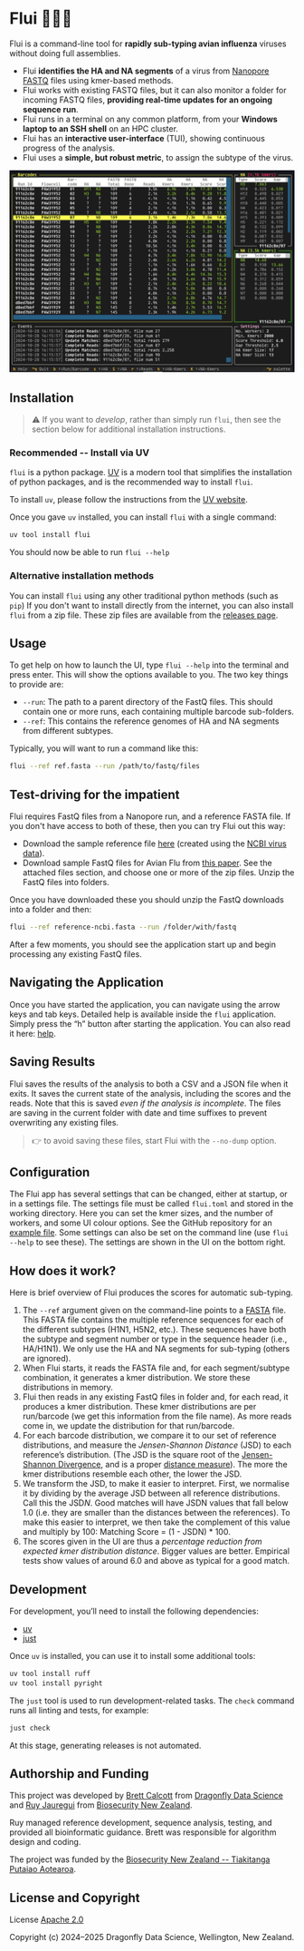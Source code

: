 # Flui 🦆🦠🧬

Flui is a command-line tool for **rapidly sub-typing avian influenza** viruses without doing full assemblies.

* Flui **identifies the HA and NA segments** of a virus from [Nanopore][nanopore] [FASTQ][fastq] files using kmer-based methods.
* Flui works with existing FASTQ files, but it can also monitor a folder for incoming FASTQ files, **providing real-time updates for an ongoing sequence run**.
* Flui runs in a terminal on any common platform, from your **Windows laptop to an SSH shell** on an HPC cluster.
* Flui has an **interactive user-interface** (TUI), showing continuous progress of the analysis.
* Flui uses a **simple, but robust metric**, to assign the subtype of the virus.

![A session of the interactive Flui interface](tui.png)

## Installation

> :warning: If you want to *develop*, rather than simply run `flui`, then see the section below for additional installation instructions.

### Recommended -- Install via UV

`flui` is a python package.
[UV][uv] is a modern tool that simplifies the installation of python packages, and is the recommended way to install `flui`.

To install `uv`, please follow the instructions from the [UV website][uv-install].

Once you gave `uv` installed, you can install `flui` with a single command:

```sh
uv tool install flui
```

You should now be able to run `flui --help`

### Alternative installation methods

You can install `flui` using any other traditional python methods (such as `pip`)
If you don't want to install directly from the internet, you can also install `flui` from a zip file.
These zip files are available from the [releases page](https://github.com/dragonfly-science/flui/releases).

## Usage

To get help on how to launch the UI, type `flui --help` into the terminal and press enter.
This will show the options available to you.
The two key things to provide are:

* `--run`: The path to a parent directory of the FastQ files.
  This should contain one or more runs, each containing multiple barcode sub-folders.
* `--ref`: This contains the reference genomes of HA and NA segments from different subtypes.

Typically, you will want to run a command like this:

```sh
flui --ref ref.fasta --run /path/to/fastq/files
```

## Test-driving for the impatient

Flui requires FastQ files from a Nanopore run, and a reference FASTA file.
If you don't have access to both of these, then you can try Flui out this way:

* Download the sample reference file [here][sample_ref] (created using the [NCBI virus data][ncbi]).
* Download sample FastQ files for Avian Flu from [this paper][sample_fastq].
  See the attached files section, and choose one or more of the zip files.
  Unzip the FastQ files into folders.

Once you have downloaded these you should unzip the FastQ downloads into a folder and then:

```sh
flui --ref reference-ncbi.fasta --run /folder/with/fastq
```

After a few moments, you should see the application start up and begin processing any existing FastQ files.

## Navigating the Application

Once you have started the application, you can navigate using the arrow keys and tab keys.
Detailed help is available inside the `flui` application.
Simply press the “h” button after starting the application.
You can also read it here: [help](src/flui/help.md).

## Saving Results

Flui saves the results of the analysis to both a CSV and a JSON file when it exits.
It saves the current state of the analysis, including the scores and the reads.
Note that this is saved *even if the analysis is incomplete*.
The files are saving in the current folder with date and time suffixes to prevent overwriting any existing files.

> :point_right: to avoid saving these files, start Flui with the `--no-dump` option.

## Configuration

The Flui app has several settings that can be changed, either at startup, or in a settings file.
The settings file must be called `flui.toml` and stored in the working directory.
Here you can set the kmer sizes, and the number of workers, and some UI colour options.
See the GitHub repository for an [example file][config].
Some settings can also be set on the command line (use `flui --help` to see these).
The settings are shown in the UI on the bottom right.

## How does it work?

Here is brief overview of Flui produces the scores for automatic sub-typing.

1. The `--ref` argument given on the command-line points to a [FASTA][fasta] file.
   This FASTA file contains the multiple reference sequences for each of the different subtypes (H1N1, H5N2, etc.).
   These sequences have both the subtype and segment number or type in the sequence header (i.e., HA/H1N1).
   We only use the HA and NA segments for sub-typing (others are ignored).
2. When Flui starts, it reads the FASTA file and, for each segment/subtype combination, it generates a kmer distribution.
   We store these distributions in memory.
3. Flui then reads in any existing FastQ files in folder and, for each read, it produces a kmer distribution.
   These kmer distributions are per run/barcode (we get this information from the file name).
   As more reads come in, we update the distribution for that run/barcode.
4. For each barcode distribution, we compare it to our set of reference distributions, and measure the *Jensen-Shannon Distance* (JSD) to each reference’s distribution.
   (The JSD is the square root of the [Jensen-Shannon Divergence][shannon], and is a proper [distance measure][metric]).
   The more the kmer distributions resemble each other, the lower the JSD.
5. We transform the JSD, to make it easier to interpret.
   First, we normalise it by dividing by the average JSD between all reference distributions.
   Call this the JSD*N*.
   Good matches will have JSDN values that fall below 1.0 (i.e. they are smaller than the distances between the references).
   To make this easier to interpret, we then take the complement of this value and multiply by 100: Matching Score = (1 - JSDN) \* 100.
6. The scores given in the UI are thus a *percentage reduction from expected kmer distribution distance*.
   Bigger values are better.
   Empirical tests show values of around 6.0 and above as typical for a good match.

## Development

For development, you’ll need to install the following dependencies:

* [uv][uv]
* [just][just]

Once `uv` is installed, you can use it to install some additional tools:

```sh
uv tool install ruff
uv tool install pyright
```

The `just` tool is used to run development-related tasks.
The `check` command runs all linting and tests, for example:

```sh
just check
```

At this stage, generating releases is not automated.

## Authorship and Funding

This project was developed by [Brett Calcott][brett] from [Dragonfly Data Science][dfly]
and [Ruy Jauregui][ruy] from [Biosecurity New Zealand][mpi].

Ruy managed reference development, sequence analysis, testing, and provided all bioinformatic guidance.
Brett was responsible for algorithm design and coding.

The project was funded by the [Biosecurity New Zealand
-- Tiakitanga Putaiao Aotearoa][mpi].

## License and Copyright

License [Apache 2.0][apache]

Copyright (c) 2024–2025 Dragonfly Data Science, Wellington, New Zealand.

[nanopore]: https://nanoporetech.com/platform/technology
[ncbi]: https://www.ncbi.nlm.nih.gov/labs/virus/vssi/#/virus?SeqType_s=Nucleotide
[sample_ref]: https://github.com/dragonfly-science/flui/blob/main/sample/reference-ncbi.fasta
[sample_fastq]: https://www.sciencebase.gov/catalog/item/638a4df0d34ed907bf7907ea
[uv]: https://docs.astral.sh/uv/
[uv-install]: https://docs.astral.sh/uv/getting-started/installation/
[just]: https://github.com/casey/just
[fastq]: https://en.wikipedia.org/wiki/FASTQ_format
[shannon]: https://en.wikipedia.org/wiki/Jensen%E2%80%93Shannon_divergence
[metric]: https://en.wikipedia.org/wiki/Metric_space
[fasta]: https://en.wikipedia.org/wiki/FASTA_format
[brett]: https://github.com/brettc
[ruy]: https://github.com/ruy-jauregui
[mpi]: https://www.mpi.govt.nz/biosecurity/
[dfly]: https://www.dragonfly.co.nz
[apache]: https://www.apache.org/licenses/LICENSE-2.0
[config]: https://github.com/dragonfly-science/flui/blob/main/flui.toml
